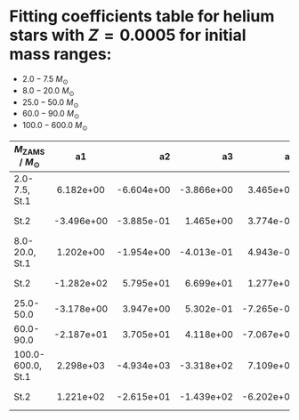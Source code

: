 # Fitting coefficients table for helium stars with  $Z=0.0005$  for initial mass ranges: 
- 	$2.0-7.5$ $M_{\odot}$
- 	$8.0-20.0$ $M_{\odot}$ 
- 	$25.0-50.0$ $M_{\odot}$
- 	$60.0-90.0$ $M_{\odot}$ 
- 	$100.0-600.0$ $M_{\odot}$

| $M_{\text{ZAMS}}$ / $M_{\odot}$  |  a1  | a2   |  a3 |  a4 |  a5 |  a6 |  MSE | 
| ------------------|:-------------:| ----:|----:|------:|------:|-------:|-------:|
| 2.0-7.5, St.1  | 6.182e+00  | -6.604e+00  | -3.866e+00  | 3.465e+00  | -1.912e+00  | 1.816e+00  | 5.620e-04  |
| St.2  | -3.496e+00  | -3.885e-01  | 1.465e+00  | 3.774e-01  | 2.632e+00  | 3.390e-01  | 7.001e-02  |
| 8.0-20.0, St.1  | 1.202e+00  | -1.954e+00  | -4.013e-01  | 4.943e-01  | -6.417e-01  | 3.539e-01  | 2.562e-05  |
| St.2  | -1.282e+02  | 5.795e+01  | 6.699e+01  | 1.277e+02  | -5.725e+01  | -6.608e+01  | 1.790e-02  |
| 25.0-50.0  | -3.178e+00  | 3.947e+00  | 5.302e-01  | -7.265e-01  | 3.967e+00  | -5.975e+00  | 3.069e-05  |
| 60.0-90.0  | -2.187e+01  | 3.705e+01  | 4.118e+00  | -7.067e+00  | 2.707e+01  | -4.699e+01  | 6.335e-05  |
| 100.0-600.0, St.1  | 2.298e+03  | -4.934e+03  | -3.318e+02  | 7.109e+02  | -3.976e+03  | 8.553e+03  | 7.446e-03  |
| St.2  | 1.221e+02  | -2.615e+01  | -1.439e+02  | -6.202e+01  | 1.275e+01  | 7.728e+01  | 1.797e-02  |
